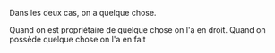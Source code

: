 Dans les deux cas, on a quelque chose.

Quand on est propriétaire de quelque chose on l'a en droit.
Quand on possède quelque chose on l'a en fait